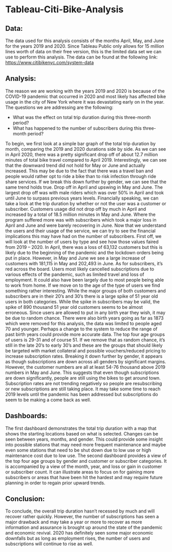 # Tableau-Citi-Bike-Analysis

## Data: 

The data used for this analysis consists of the months April, May, and June for the years 2019 and 2020. Since Tableau Public only allows for 15 million lines worth of data on their free version, this is the limited data set we can use to perform this analysis. 
The data can be found at the following link: https://www.citibikenyc.com/system-data

## Analysis: 

The reason we are working with the years 2019 and 2020 is because of the COVID-19 pandemic that occurred in 2020 and most likely has affected bike usage in the city of New York where it was devastating early on in the year. The questions we are addressing are the following:
  *	What was the effect on total trip duration during this three-month period?
  * What has happened to the number of subscribers during this three-month period?
  
To begin, we first look at a simple bar graph of the total trip duration by month, comparing the 2019 and 2020 durations side by side. As we can see in April 2020, there was a pretty significant drop off of about 12.7 million minutes of total bike travel compared to April 2019. Interestingly, we can see that the downward trend did not hold for May or June and actually increased. This may be due to the fact that there was a travel ban and people would rather opt to ride a bike than to risk infection through ride share services. If we break this down further by gender, we can see that the same trend holds true. Drop off in April and upswing in May and June. The largest drop off was with male riders which was over 50% in April and took until June to surpass previous years levels. Financially speaking, we can take a look at the trip duration by whether or not the user was a customer or subscriber. Customers usage did not drop off by much in April and increased by a total of 18.5 million minutes in May and June. Where the program suffered more was with subscribers which took a major loss in April and June and were barely recovering in June.
Now that we understand the users and their usage of the service, we can try to see the financial implications this may have had on the number of subscribers. First off, we will look at the number of users by type and see how those values faired from 2019 – 2020. In April, there was a loss of 63,132 customers but this is likely due to the beginning of the pandemic and the lockdown orders being put in place. However, in May and June we see a large increase of customers with 181,115 in May and 202,493 in June. As for subscribers, it’s red across the board. Users most likely cancelled subscriptions due to various effects of the pandemic, such as limited travel and loss of employment. It could also have been largely due to most people being able to work from home. If we move on to the age of the type of users we find something rather interesting. While the major groups of both customers and subscribers are in their 20’s and 30’s there is a large spike of 51 year old users in both categories. While the spike in subscribers may be valid, the spike of 890 thousand 51 year old customers seems to be almost erroneous. Since users are allowed to put in any birth year they wish, it may be due to random chance. There were also birth years going as far as 1873 which were removed for this analysis, the data was limited to people aged 70 and younger. Perhaps a change to the system to reduce the range of past birth years could provide more accurate data. The top four age groups of users is 29-31 and of course 51. If we remove that as random chance, it’s still in the late 20’s to early 30’s and these are the groups that should likely be targeted with market collateral and possible vouchers/reduced pricing to increase subscription rates. Breaking it down further by gender, it appears as though subscriptions are down across all genders by significant margins. However, the customer numbers are all at least 54-76 thousand above 2019 numbers in May and June. This suggests that even though subscriptions are down significantly, people are still using the bikes to get around town. Subscription rates are not trending negatively so people are resubscribing or new subscriptions are still taking place. It may take some time to reach 2019 levels until the pandemic has been addressed but subscriptions do seem to be making a come back as well.

## Dashboards: 

The first dashboard demonstrates the total trip duration with a map that shows the starting locations based on what is selected. Changes can be seen between years, months, and gender. This could provide some insight into possible stations that may need more frequent maintenance and maybe even some stations that need to be shut down due to low use or high maintenance cost due to low use.
The second dashboard provides a view of the top four age groups by gender and customer or subscriber categories. It is accompanied by a view of the month, year, and loss or gain in customer or subscriber count. It can illustrate areas to focus on for gaining more subscribers or areas that have been hit the hardest and may require future planning in order to regain prior upward trends.

## Conclusion: 

To conclude, the overall trip duration hasn’t recessed by much and will recover rather quickly. However, the number of subscriptions has seen a major drawback and may take a year or more to recover as more information and assurance is brought up around the state of the pandemic and economic revival. 2020 has definitely seen some major economic downfalls but as long as employment rises, the number of users and subscriptions will continue to rise as well. 
